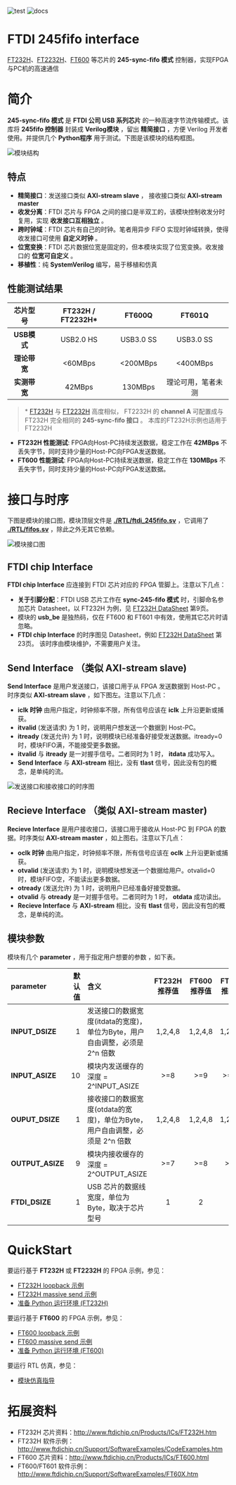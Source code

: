 ![test](https://img.shields.io/badge/test-passing-green.svg)
![docs](https://img.shields.io/badge/docs-passing-green.svg)

FTDI 245fifo interface
===========================
[FT232H](https://ftdichip.com/Products/ICs/FT232H.htm)、[FT2232H](https://ftdichip.com/Products/ICs/FT2232H.htm)、[FT600](https://ftdichip.com/Products/ICs/FT600.htm) 等芯片的 **245-sync-fifo 模式** 控制器，实现FPGA与PC机的高速通信

# 简介

**245-sync-fifo 模式** 是 **FTDI 公司 USB 系列芯片** 的一种高速字节流传输模式。该库将 **245fifo 控制器** 封装成 **Verilog模块** ，留出 **精简接口** ，方便 Verilog 开发者使用。并提供几个 **Python程序** 用于测试。下图是该模块的结构框图。

![模块结构](https://github.com/WangXuan95/FTDI-245fifo-interface/blob/master/doc/structure.png)

## 特点

* **精简接口**：发送接口类似 **AXI-stream slave** ， 接收接口类似 **AXI-stream master**
* **收发分离**：FTDI 芯片与 FPGA 之间的接口是半双工的，该模块控制收发分时复用，实现 **收发接口互相独立** 。
* **跨时钟域**：FTDI 芯片有自己的时钟。笔者用异步 FIFO 实现时钟域转换，使得收发接口可使用 **自定义时钟** 。
* **位宽变换**：FTDI 芯片数据位宽是固定的，但本模块实现了位宽变换。收发接口的 **位宽可自定义** 。
* **移植性**：纯 **SystemVerilog** 编写，易于移植和仿真

## 性能测试结果

| 芯片型号    | FT232H / FT2232H\*  |  FT600Q     | FT601Q      |
| :--------: | :------------:     |   :------:    | :--------: |
| **USB模式** | USB2.0 HS          |  USB3.0 SS     | USB3.0 SS  |
| **理论带宽** | <60MBps             |  <200MBps      | <400MBps  |
| **实测带宽** | 42MBps             |  130MBps        | 理论可用，笔者未测 |

> \* [FT232H](https://ftdichip.com/Products/ICs/FT232H.htm) 与 [FT2232H](https://ftdichip.com/Products/ICs/FT2232H.htm) 高度相似， FT2232H 的 **channel A** 可配置成与 FT232H 完全相同的 **245-sync-fifo 接口** 。 本库的FT232H示例也适用于FT2232H

* **FT232H 性能测试**: FPGA向Host-PC持续发送数据，稳定工作在 **42MBps** 不丢失字节，同时支持少量的Host-PC向FPGA发送数据。
* **FT600 性能测试**: FPGA向Host-PC持续发送数据，稳定工作在 **130MBps** 不丢失字节，同时支持少量的Host-PC向FPGA发送数据。


# 接口与时序

下图是模块的接口图，模块顶层文件是 [**./RTL/ftdi_245fifo.sv**](https://github.com/WangXuan95/FTDI-245fifo-interface/blob/master/RTL/ftdi_245fifo.sv) ，它调用了 [**./RTL/fifos.sv**](https://github.com/WangXuan95/FTDI-245fifo-interface/blob/master/RTL/fifos.sv) ，除此之外无其它依赖。

![模块接口图](https://github.com/WangXuan95/FTDI-245fifo-interface/blob/master/doc/ports.png)

## FTDI chip Interface

**FTDI chip Interface** 应连接到 FTDI 芯片对应的 FPGA 管脚上。注意以下几点：

* **关于引脚分配**：FTDI USB 芯片工作在 **sync-245-fifo 模式** 时，引脚命名参加芯片 Datasheet，以 FT232H 为例，见 [FT232H DataSheet](https://www.ftdichip.com/Support/Documents/DataSheets/ICs/DS_FT232H.pdf) 第9页。
* 模块的 **usb_be** 是独热码，仅在 FT600 和 FT601 中有效，使用其它芯片时请忽略。
* **FTDI chip Interface** 的时序图见 Datasheet，例如 [FT232H DataSheet](https://www.ftdichip.com/Support/Documents/DataSheets/ICs/DS_FT232H.pdf) 第23页。 该时序由模块维护，不需要用户关注。

## Send Interface （类似 AXI-stream slave)

**Send Interface** 是用户发送接口，该接口用于从 FPGA 发送数据到 Host-PC 。时序类似 **AXI-stream slave** ，如下图左。注意以下几点：

* **iclk 时钟** 由用户指定，时钟频率不限，所有信号应该在 **iclk** 上升沿更新或捕获。
* **itvalid** (发送请求) 为 1 时，说明用户想发送一个数据到 Host-PC。
* **itready** (发送允许) 为 1 时，说明模块已经准备好接受发送数据。itready=0 时，模块FIFO满，不能接受更多数据。
* **itvalid** 与 **itready** 是一对握手信号。二者同时为 1 时， **itdata** 成功写入。
* **Send Interface** 与 **AXI-stream** 相比，没有 **tlast** 信号，因此没有包的概念，是单纯的流。

![发送接口和接收接口的时序图](https://github.com/WangXuan95/FTDI-245fifo-interface/blob/master/doc/timing.png)

## Recieve Interface （类似 AXI-stream master)

**Recieve Interface** 是用户接收接口，该接口用于接收从 Host-PC 到 FPGA 的数据。时序类似 **AXI-stream master** ，如上图右。注意以下几点：

* **oclk 时钟** 由用户指定，时钟频率不限，所有信号应该在 **oclk** 上升沿更新或捕获。
* **otvalid** (发送请求) 为 1 时，说明模块想发送一个数据给用户。otvalid=0 时，模块FIFO空，不能读出更多数据。
* **otready** (发送允许) 为 1 时，说明用户已经准备好接受数据。
* **otvalid** 与 **otready** 是一对握手信号。二者同时为 1 时， **otdata** 成功读出。
* **Recieve Interface** 与 **AXI-stream** 相比，没有 **tlast** 信号，因此没有包的概念，是单纯的流。

## 模块参数

模块有几个 **parameter** ，用于指定用户想要的参数 ，如下表。

| parameter        | 默认值 |  含义  |  FT232H 推荐值 |  FT600 推荐值  | FT601 推荐值 |
| :--------       | -----: | :---- | :----: | :----: | :----: |
| **INPUT_DSIZE** | 1      | 发送接口的数据宽度(itdata的宽度)，单位为Byte，用户自由调整，必须是 2^n 倍数 | 1,2,4,8 | 1,2,4,8 | 1,2,4,8 |
| **INPUT_ASIZE** | 10     | 模块内发送缓存的深度 = 2^INPUT_ASIZE | \>=8 | \>=9 | \>=10 |
| **OUPUT_DSIZE**  | 1      | 接收接口的数据宽度(otdata的宽度)，单位为Byte，用户自由调整，必须是 2^n 倍数 | 1,2,4,8 | 1,2,4,8 | 1,2,4,8 |
| **OUTPUT_ASIZE**  | 9      | 模块内接收缓存的深度 = 2^OUTPUT_ASIZE  | \>=7  | \>=8  | \>=9  |
| **FTDI_DSIZE**       | 1      | USB 芯片的数据线宽度，单位为Byte，取决于芯片型号  | 1 | 2 | 4 |


# QuickStart

要运行基于 **FT232H** 或 **FT2232H** 的 FPGA 示例，参见：

* [FT232H loopback 示例](https://github.com/WangXuan95/FTDI-245fifo-interface/blob/master/example/FT232H_loopback)
* [FT232H massive send 示例](https://github.com/WangXuan95/FTDI-245fifo-interface/blob/master/example/FT232H_massive_send)
* [准备 Python 运行环境 (FT232H)](https://github.com/WangXuan95/FTDI-245fifo-interface/blob/master/doc/Python_FTD2XX_guide.md)

要运行基于 **FT600** 的 FPGA 示例，参见：

* [FT600 loopback 示例](https://github.com/WangXuan95/FTDI-245fifo-interface/blob/master/example/FT600_loopback)
* [FT600 massive send 示例](https://github.com/WangXuan95/FTDI-245fifo-interface/blob/master/example/FT600_massive_send)
* [准备 Python 运行环境 (FT600)](https://github.com/WangXuan95/FTDI-245fifo-interface/blob/master/doc/Python_FTD3XX_guide.md)

要运行 RTL 仿真，参见：

* [模块仿真指导](https://github.com/WangXuan95/FTDI-245fifo-interface/blob/master/testbench)

# 拓展资料

* FT232H 芯片资料：http://www.ftdichip.cn/Products/ICs/FT232H.htm
* FT232H 软件示例：http://www.ftdichip.cn/Support/SoftwareExamples/CodeExamples.htm
* FT600 芯片资料：http://www.ftdichip.cn/Products/ICs/FT600.html
* FT600/FT601 软件示例： http://www.ftdichip.cn/Support/SoftwareExamples/FT60X.htm
